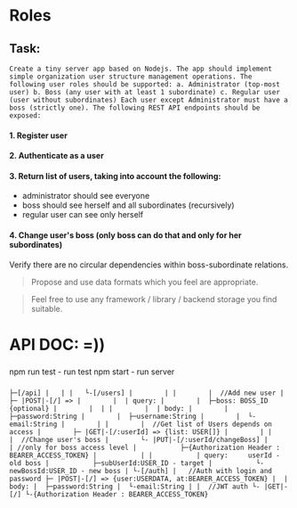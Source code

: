 # Roles

## Task:
`
Create a tiny server app based on Nodejs. The app should implement simple organization user structure management operations. The following user roles should be supported:
a. Administrator (top-most user) b. Boss (any user with at least 1 subordinate) c. Regular user (user without subordinates)
Each user except Administrator must have a boss (strictly one).
The following REST API endpoints should be exposed:
`
#### 1. Register user
#### 2. Authenticate as a user
#### 3. Return list of users, taking into account the following:
 - administrator should see everyone
 - boss should see herself and all subordinates (recursively)
 - regular user can see only herself

#### 4. Change user's boss (only boss can do that and only for her subordinates)
Verify there are no circular dependencies within boss-subordinate relations.



> Propose and use data formats which you feel are appropriate.

> Feel free to use any framework / library / backend storage you find suitable.


# API DOC: =))

###
npm run test  - run test
npm start - run server
###
`
├─[/api]
|   |
|   └-[/users]
|        |
|        |  //Add new user
|        ├─ |POST|-[/] =>
|        |  | query:
|        |  ├─boss: BOSS_ID {optional}
|        |  |
|        |  | body:
|        |  ├─password:String
|        |  ├─username:String
|        |  └-email:String
|        |
|        |  //Get list of Users depends on access
|        ├─ |GET|-[/:userId] => {list: USER[]}
|        |
|        |  //Change user's boss
|        └- |PUT|-[/:userId/changeBoss]
|           | //only for boss access level
|           ├─{Authorization Header : BEARER_ACCESS_TOKEN}
|           |
|           | query:     userId - old boss
|           ├─subUserId:USER_ID - target
|           └-newBossId:USER_ID - new boss
|
└-[/auth]
    |   //Auth with login and password
    ├─ |POST|-[/] => {user:USERDATA, at:BEARER_ACCESS_TOKEN}
    |  | body:
    |  ├─password:String
    |  └-email:String
    |
    |  //JWT auth
    └- |GET|-[/]
       └-{Authorization Header : BEARER_ACCESS_TOKEN}
`
